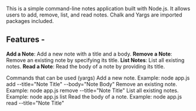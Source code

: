 This is a simple command-line notes application built with Node.js. It allows users to add, remove, list, and read notes. 
Chalk and Yargs are imported packages included.

## Features - 
**Add a Note**: Add a new note with a title and a body. 
**Remove a Note**: Remove an existing note by specifying its title. 
**List Notes**: List all existing notes. 
**Read a Note**: Read the body of a note by providing its title. 

Commands that can be used (yargs)
Add a new note. Example: node app.js add --title="Note Title" --body="Note Body" 
Remove an existing note. Example: node app.js remove --title="Note Title"
List all existing notes. Example: node app.js list 
Read the body of a note. Example: node app.js read --title="Note Title"

